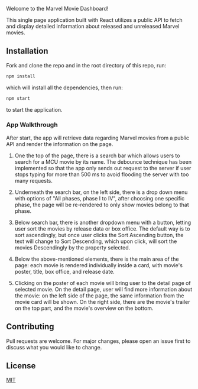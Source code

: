 Welcome to the Marvel Movie Dashboard!

This single page application built with React utilizes a public API to fetch and display detailed information about released and unreleased Marvel movies.

## Installation

Fork and clone the repo and in the root directory of this repo, run:

```bash
npm install
```

which will install all the dependencies, then run:

```bash
npm start
```

to start the application.

### App Walkthrough

After start, the app will retrieve data regarding Marvel movies from a public API and render the information on the page.

1. One the top of the page, there is a search bar which allows users to search for a MCU movie by its name. The debounce technique has been implemented so that the app only sends out request to the server if user stops typing for more than 500 ms to avoid flooding the server with too many requests.

2. Underneath the search bar, on the left side, there is a drop down menu with options of "All phases, phase I to IV", after choosing one specific phase, the page will be re-rendered to only show movies belong to that phase.

3. Below search bar, there is another dropdown menu with a button, letting user sort the movies by release data or box office. The default way is to sort ascendingly, but once user clicks the Sort Ascending button, the text will change to Sort Descending, which upon click, will sort the movies Descendingly by the property selected.

4. Below the above-mentioned elements, there is the main area of the page: each movie is rendered individually inside a card, with movie's poster, title, box office, and release date.

5. Clicking on the poster of each movie will bring user to the detail page of selected movie. On the detail page, user will find more information about the movie: on the left side of the page, the same information from the movie card will be shown. On the right side, there are the movie's trailer on the top part, and the movie's overview on the bottom.

## Contributing
Pull requests are welcome. For major changes, please open an issue first to discuss what you would like to change.

## License
[MIT](https://choosealicense.com/licenses/mit/)